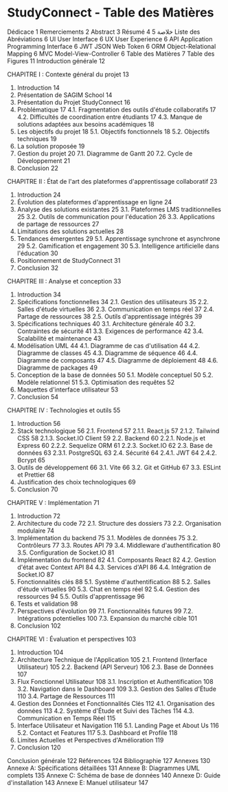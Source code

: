 # StudyConnect - Table des Matières

Dédicace	1
Remerciements	2
Abstract	3
Résumé	4
خلاصة	5
Liste des Abréviations	6
UI	User Interface	6
UX	User Experience	6
API	Application Programming Interface	6
JWT	JSON Web Token	6
ORM	Object-Relational Mapping	6
MVC	Model-View-Controller	6
Table des Matières	7
Table des Figures	11
Introduction générale	12

CHAPITRE I : Contexte général du projet	13
1.	Introduction	14
2.	Présentation de SAGIM School	14
3.	Présentation du Projet StudyConnect	16
4.	Problématique	17
    4.1. Fragmentation des outils d'étude collaboratifs	17
    4.2. Difficultés de coordination entre étudiants	17
    4.3. Manque de solutions adaptées aux besoins académiques	18
5.	Les objectifs du projet	18
    5.1. Objectifs fonctionnels	18
    5.2. Objectifs techniques	19
6.	La solution proposée	19
7.	Gestion du projet	20
    7.1. Diagramme de Gantt	20
    7.2. Cycle de Développement	21
8.	Conclusion	22

CHAPITRE II : État de l'art des plateformes d'apprentissage collaboratif	23
1.	Introduction	24
2.	Évolution des plateformes d'apprentissage en ligne	24
3.	Analyse des solutions existantes	25
    3.1. Plateformes LMS traditionnelles	25
    3.2. Outils de communication pour l'éducation	26
    3.3. Applications de partage de ressources	27
4.	Limitations des solutions actuelles	28
5.	Tendances émergentes	29
    5.1. Apprentissage synchrone et asynchrone	29
    5.2. Gamification et engagement	30
    5.3. Intelligence artificielle dans l'éducation	30
6.	Positionnement de StudyConnect	31
7.	Conclusion	32

CHAPITRE III : Analyse et conception	33
1.	Introduction	34
2.	Spécifications fonctionnelles	34
    2.1. Gestion des utilisateurs	35
    2.2. Salles d'étude virtuelles	36
    2.3. Communication en temps réel	37
    2.4. Partage de ressources	38
    2.5. Outils d'apprentissage intégrés	39
3.	Spécifications techniques	40
    3.1. Architecture générale	40
    3.2. Contraintes de sécurité	41
    3.3. Exigences de performance	42
    3.4. Scalabilité et maintenance	43
4.	Modélisation UML	44
    4.1. Diagramme de cas d'utilisation	44
    4.2. Diagramme de classes	45
    4.3. Diagramme de séquence	46
    4.4. Diagramme de composants	47
    4.5. Diagramme de déploiement	48
    4.6. Diagramme de packages	49
5.	Conception de la base de données	50
    5.1. Modèle conceptuel	50
    5.2. Modèle relationnel	51
    5.3. Optimisation des requêtes	52
6.	Maquettes d'interface utilisateur	53
7.	Conclusion	54

CHAPITRE IV : Technologies et outils	55
1.	Introduction	56
2.	Stack technologique	56
    2.1. Frontend	57
        2.1.1. React.js	57
        2.1.2. Tailwind CSS	58
        2.1.3. Socket.IO Client	59
    2.2. Backend	60
        2.2.1. Node.js et Express	60
        2.2.2. Sequelize ORM	61
        2.2.3. Socket.IO	62
    2.3. Base de données	63
        2.3.1. PostgreSQL	63
    2.4. Sécurité	64
        2.4.1. JWT	64
        2.4.2. Bcrypt	65
3.	Outils de développement	66
    3.1. Vite	66
    3.2. Git et GitHub	67
    3.3. ESLint et Prettier	68
4.	Justification des choix technologiques	69
5.	Conclusion	70

CHAPITRE V : Implémentation	71
1.	Introduction	72
2.	Architecture du code	72
    2.1. Structure des dossiers	73
    2.2. Organisation modulaire	74
3.	Implémentation du backend	75
    3.1. Modèles de données	75
    3.2. Contrôleurs	77
    3.3. Routes API	79
    3.4. Middleware d'authentification	80
    3.5. Configuration de Socket.IO	81
4.	Implémentation du frontend	82
    4.1. Composants React	82
    4.2. Gestion d'état avec Context API	84
    4.3. Services d'API	86
    4.4. Intégration de Socket.IO	87
5.	Fonctionnalités clés	88
    5.1. Système d'authentification	88
    5.2. Salles d'étude virtuelles	90
    5.3. Chat en temps réel	92
    5.4. Gestion des ressources	94
    5.5. Outils d'apprentissage	96
6.	Tests et validation	98
7.	Perspectives d'évolution	99
    7.1. Fonctionnalités futures	99
    7.2. Intégrations potentielles	100
    7.3. Expansion du marché cible	101
8.	Conclusion	102

CHAPITRE VI : Évaluation et perspectives	103
1.	Introduction	104
2.	Architecture Technique de l'Application	105
    2.1. Frontend (Interface Utilisateur)	105
    2.2. Backend (API Serveur)	106
    2.3. Base de Données	107
3.	Flux Fonctionnel Utilisateur	108
    3.1. Inscription et Authentification	108
    3.2. Navigation dans le Dashboard	109
    3.3. Gestion des Salles d'Étude	110
    3.4. Partage de Ressources	111
4.	Gestion des Données et Fonctionnalités Clés	112
    4.1. Organisation des données	113
    4.2. Système d'Étude et Suivi des Tâches	114
    4.3. Communication en Temps Réel	115
5.	Interface Utilisateur et Navigation	116
    5.1. Landing Page et About Us	116
    5.2. Contact et Features	117
    5.3. Dashboard et Profile	118
6.	Limites Actuelles et Perspectives d'Amélioration	119
7.	Conclusion	120

Conclusion générale	122
Références	124
Bibliographie	127
Annexes	130
    Annexe A: Spécifications détaillées	131
    Annexe B: Diagrammes UML complets	135
    Annexe C: Schéma de base de données	140
    Annexe D: Guide d'installation	143
    Annexe E: Manuel utilisateur	147 